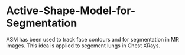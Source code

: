 # Active-Shape-Model-for-Segmentation

ASM has been used to track face contours and for segmentation in MR images. This idea is applied to segement lungs in Chest XRays.
